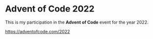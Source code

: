 # Advent of Code 2022

This is my participation in the __Advent of Code__ event for the year 2022.

https://adventofcode.com/2022
